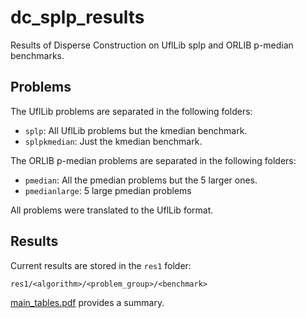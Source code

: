 # dc_splp_results

Results of Disperse Construction on UflLib splp and ORLIB p-median benchmarks.

## Problems

The UflLib problems are separated in the following folders:
* `splp`: All UflLib problems but the kmedian benchmark.
* `splpkmedian`: Just the kmedian benchmark.

The ORLIB p-median problems are separated in the following folders:
* `pmedian`: All the pmedian problems but the 5 larger ones.
* `pmedianlarge`: 5 large pmedian problems

All problems were translated to the UflLib format.

## Results

Current results are stored in the `res1` folder:
```
res1/<algorithm>/<problem_group>/<benchmark>
```

[main_tables.pdf](main_tables.pdf) provides a summary.